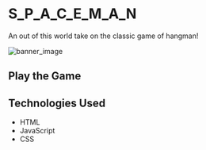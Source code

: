 # S_P_A_C_E_M_A_N
An out of this world take on the classic game of hangman!

![banner_image](https://i.imgur.com/frLydqM.png)

## Play the Game


## Technologies Used
* HTML
* JavaScript
* CSS